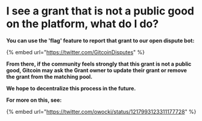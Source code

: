 # I see a grant that is not a public good on the platform, what do I do?

**You can use the 'flag' feature to report that grant to our open dispute bot:**

{% embed url="https://twitter.com/GitcoinDisputes" %}

**From there, if the community feels strongly that this grant is not a public good, Gitcoin may ask the Grant owner to update their grant or remove the grant from the matching pool.**

**We hope to decentralize this process in the future.**

**For more on this, see:**

{% embed url="https://twitter.com/owocki/status/1217993123311177728" %}



